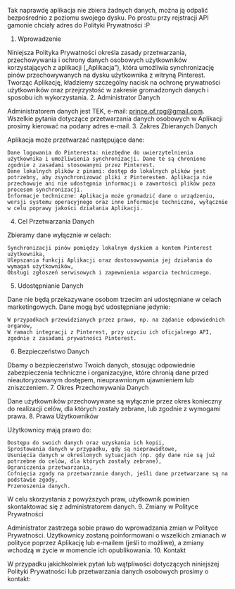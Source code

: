 Tak naprawdę aplikacja nie zbiera żadnych danych, można ją odpalić bezpośrednio z poziomu swojego dysku. Po prostu przy rejstracji API gamonie chciały adres do Polityki Prywatności :P

1. Wprowadzenie

Niniejsza Polityka Prywatności określa zasady przetwarzania, przechowywania i ochrony danych osobowych użytkowników korzystających z aplikacji („Aplikacja”), która umożliwia synchronizację pinów przechowywanych na dysku użytkownika z witryną Pinterest. Tworząc Aplikację, kładziemy szczególny nacisk na ochronę prywatności użytkowników oraz przejrzystość w zakresie gromadzonych danych i sposobu ich wykorzystania.
2. Administrator Danych

Administratorem danych jest TEK, e-mail: prince.of.rpg@gmail.com. Wszelkie pytania dotyczące przetwarzania danych osobowych w Aplikacji prosimy kierować na podany adres e-mail.
3. Zakres Zbieranych Danych

Aplikacja może przetwarzać następujące dane:

    Dane logowania do Pinteresta: niezbędne do uwierzytelnienia użytkownika i umożliwienia synchronizacji. Dane te są chronione zgodnie z zasadami stosowanymi przez Pinterest.
    Dane lokalnych plików z pinami: dostęp do lokalnych plików jest potrzebny, aby zsynchronizować pliki z Pinterestem. Aplikacja nie przechowuje ani nie udostępnia informacji o zawartości plików poza procesem synchronizacji.
    Informacje techniczne: Aplikacja może gromadzić dane o urządzeniu, wersji systemu operacyjnego oraz inne informacje techniczne, wyłącznie w celu poprawy jakości działania Aplikacji.

4. Cel Przetwarzania Danych

Zbieramy dane wyłącznie w celach:

    Synchronizacji pinów pomiędzy lokalnym dyskiem a kontem Pinterest użytkownika,
    Ulepszania funkcji Aplikacji oraz dostosowywania jej działania do wymagań użytkowników,
    Obsługi zgłoszeń serwisowych i zapewnienia wsparcia technicznego.

5. Udostępnianie Danych

Dane nie będą przekazywane osobom trzecim ani udostępniane w celach marketingowych. Dane mogą być udostępniane jedynie:

    W przypadkach przewidzianych przez prawo, np. na żądanie odpowiednich organów,
    W ramach integracji z Pinterest, przy użyciu ich oficjalnego API, zgodnie z zasadami prywatności Pinterest.

6. Bezpieczeństwo Danych

Dbamy o bezpieczeństwo Twoich danych, stosując odpowiednie zabezpieczenia techniczne i organizacyjne, które chronią dane przed nieautoryzowanym dostępem, nieuprawnionym ujawnieniem lub zniszczeniem.
7. Okres Przechowywania Danych

Dane użytkowników przechowywane są wyłącznie przez okres konieczny do realizacji celów, dla których zostały zebrane, lub zgodnie z wymogami prawa.
8. Prawa Użytkowników

Użytkownicy mają prawo do:

    Dostępu do swoich danych oraz uzyskania ich kopii,
    Sprostowania danych w przypadku, gdy są nieprawidłowe,
    Usunięcia danych w określonych sytuacjach (np. gdy dane nie są już potrzebne do celów, dla których zostały zebrane),
    Ograniczenia przetwarzania,
    Cofnięcia zgody na przetwarzanie danych, jeśli dane przetwarzane są na podstawie zgody,
    Przenoszenia danych.

W celu skorzystania z powyższych praw, użytkownik powinien skontaktować się z administratorem danych.
9. Zmiany w Polityce Prywatności

Administrator zastrzega sobie prawo do wprowadzania zmian w Polityce Prywatności. Użytkownicy zostaną poinformowani o wszelkich zmianach w polityce poprzez Aplikację lub e-mailem (jeśli to możliwe), a zmiany wchodzą w życie w momencie ich opublikowania.
10. Kontakt

W przypadku jakichkolwiek pytań lub wątpliwości dotyczących niniejszej Polityki Prywatności lub przetwarzania danych osobowych prosimy o kontakt: